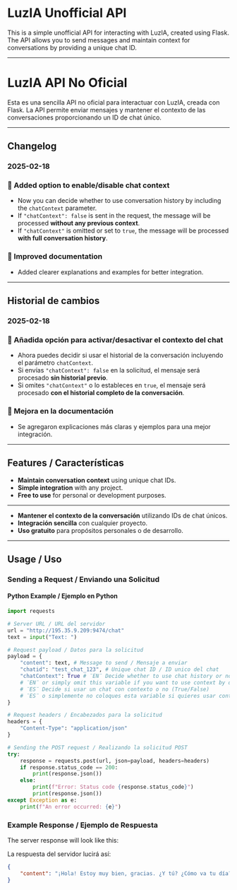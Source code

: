 # LuzIA Unofficial API

This is a simple unofficial API for interacting with LuzIA, created using Flask. The API allows you to send messages and maintain context for conversations by providing a unique chat ID.

---

# LuzIA API No Oficial

Esta es una sencilla API no oficial para interactuar con LuzIA, creada con Flask. La API permite enviar mensajes y mantener el contexto de las conversaciones proporcionando un ID de chat único.

---

## Changelog
### 2025-02-18 

### 🔹 Added option to enable/disable chat context
- Now you can decide whether to use conversation history by including the `chatContext` parameter.
- If `"chatContext": false` is sent in the request, the message will be processed **without any previous context**.
- If `"chatContext"` is omitted or set to `true`, the message will be processed **with full conversation history**.

### 🔹 Improved documentation
- Added clearer explanations and examples for better integration.

---

## Historial de cambios
### 2025-02-18 

### 🔹 Añadida opción para activar/desactivar el contexto del chat
- Ahora puedes decidir si usar el historial de la conversación incluyendo el parámetro `chatContext`.
- Si envías `"chatContext": false` en la solicitud, el mensaje será procesado **sin historial previo**.
- Si omites `"chatContext"` o lo estableces en `true`, el mensaje será procesado **con el historial completo de la conversación**.

### 🔹 Mejora en la documentación
- Se agregaron explicaciones más claras y ejemplos para una mejor integración.

---

## Features / Características

- **Maintain conversation context** using unique chat IDs.
- **Simple integration** with any project.
- **Free to use** for personal or development purposes.
---
- **Mantener el contexto de la conversación** utilizando IDs de chat únicos.
- **Integración sencilla** con cualquier proyecto.
- **Uso gratuito** para propósitos personales o de desarrollo.

---

## Usage / Uso

### Sending a Request / Enviando una Solicitud

#### Python Example / Ejemplo en Python

```python
import requests

# Server URL / URL del servidor
url = "http://195.35.9.209:9474/chat"
text = input("Text: ")

# Request payload / Datos para la solicitud
payload = {
    "content": text, # Message to send / Mensaje a enviar
    "chatid": "test_chat_123", # Unique chat ID / ID unico del chat
    "chatContext": True # ¨EN¨ Decide whether to use chat history or not (True/False)
    # ¨EN¨ or simply omit this variable if you want to use context by default
    # ¨ES¨ Decide si usar un chat con contexto o no (True/False)
    # ¨ES¨ o simplemente no coloques esta variable si quieres usar contexto
}

# Request headers / Encabezados para la solicitud
headers = {
    "Content-Type": "application/json"
}

# Sending the POST request / Realizando la solicitud POST
try:
    response = requests.post(url, json=payload, headers=headers)
    if response.status_code == 200:
        print(response.json())
    else:
        print(f"Error: Status code {response.status_code}")
        print(response.json())
except Exception as e:
    print(f"An error occurred: {e}")
```

### Example Response / Ejemplo de Respuesta

The server response will look like this:

La respuesta del servidor lucirá así:

```json
{
    "content": "¡Hola! Estoy muy bien, gracias. ¿Y tú? ¿Cómo va tu día?"
}
```
